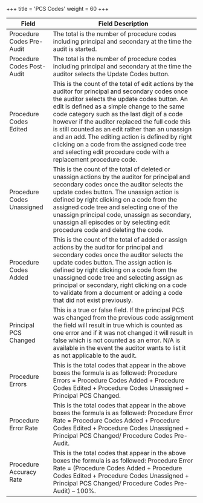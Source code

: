 +++
title = 'PCS Codes'
weight = 60
+++

| Field                      | Field Description                                                                                                                                                                                                                                                                                                                                                                                                                                                                                                                |
| -------------------------- | -------------------------------------------------------------------------------------------------------------------------------------------------------------------------------------------------------------------------------------------------------------------------------------------------------------------------------------------------------------------------------------------------------------------------------------------------------------------------------------------------------------------------------- |
| Procedure Codes Pre-Audit  | The total is the number of procedure codes including principal and secondary at the time the audit is started.                                                                                                                                                                                                                                                                                                                                                                                                                   |
| Procedure Codes Post-Audit | The total is the number of procedure codes including principal and secondary at the time the auditor selects the Update Codes button.                                                                                                                                                                                                                                                                                                                                                                                            |
| Procedure Codes Edited     | This is the count of the total of edit actions by the auditor for principal and secondary codes once the auditor selects the update codes button. An edit is defined as a simple change to the same code category such as the last digit of a code however if the auditor replaced the full code this is still counted as an edit rather than an unassign and an add. The editing action is defined by right clicking on a code from the assigned code tree and selecting edit procedure code with a replacement procedure code. |
| Procedure Codes Unassigned | This is the count of the total of deleted or unassign actions by the auditor for principal and secondary codes once the auditor selects the update codes button. The unassign action is defined by right clicking on a code from the assigned code tree and selecting one of the unassign principal code, unassign as secondary, unassign all episodes or by selecting edit procedure code and deleting the code.                                                                                                                |
| Procedure Codes Added      | This is the count of the total of added or assign actions by the auditor for principal and secondary codes once the auditor selects the update codes button. The assign action is defined by right clicking on a code from the unassigned code tree and selecting assign as principal or secondary, right clicking on a code to validate from a document or adding a code that did not exist previously.                                                                                                                         |
| Principal PCS Changed      | This is a true or false field. If the principal PCS was changed from the previous code assignment the field will result in true which is counted as one error and if it was not changed it will result in false which is not counted as an error. N/A is available in the event the auditor wants to list it as not applicable to the audit.                                                                                                                                                                                     |
| Procedure Errors           | This is the total codes that appear in the above boxes the formula is as followed: Procedure Errors = Procedure Codes Added + Procedure Codes Edited + Procedure Codes Unassigned + Principal PCS Changed.                                                                                                                                                                                                                                                                                                                       |
| Procedure Error Rate       | This is the total codes that appear in the above boxes the formula is as followed: Procedure Error Rate = Procedure Codes Added + Procedure Codes Edited + Procedure Codes Unassigned + Principal PCS Changed/ Procedure Codes Pre-Audit.                                                                                                                                                                                                                                                                                        |
| Procedure Accuracy Rate    | This is the total codes that appear in the above boxes the formula is as followed: Procedure Error Rate = (Procedure Codes Added + Procedure Codes Edited + Procedure Codes Unassigned + Principal PCS Changed/ Procedure Codes Pre-Audit) – 100%.                                                                                                                                                                                                                                                                               |

